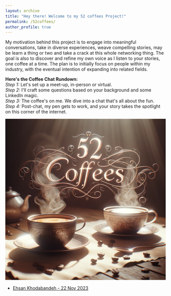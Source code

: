 ```yaml
---
layout: archive
title: "Hey there! Welcome to my 52 coffees Project!"
permalink: /52coffees/
author_profile: true
---
```


My motivation behind this project is to engage into meaningful conversations, take in diverse experiences, weave compelling stories, may be learn a thing or two and take a crack at this whole networking thing. The goal is also to discover and refine my own voice as I listen to your stories, one coffee at a time. The plan is to initially focus on people within my industry, with the eventual intention of expanding into related fields.

**Here's the Coffee Chat Rundown:**<br>
*Step 1:* Let's set up a meet-up, in-person or virtual. <br>
*Step 2:* I'll craft some questions based on your background and some LinkedIn magic.<br>
*Step 3:* The coffee's on me. We dive into a chat that's all about the fun.<br>
*Step 4:* Post-chat, my pen gets to work, and your story takes the spotlight on this corner of the internet.

![Cover Photo](../images/52coffeesIMAGE.png)


- [Ehsan Khodabandeh - 22 Nov 2023](coffee_chats/chat_1.md)
